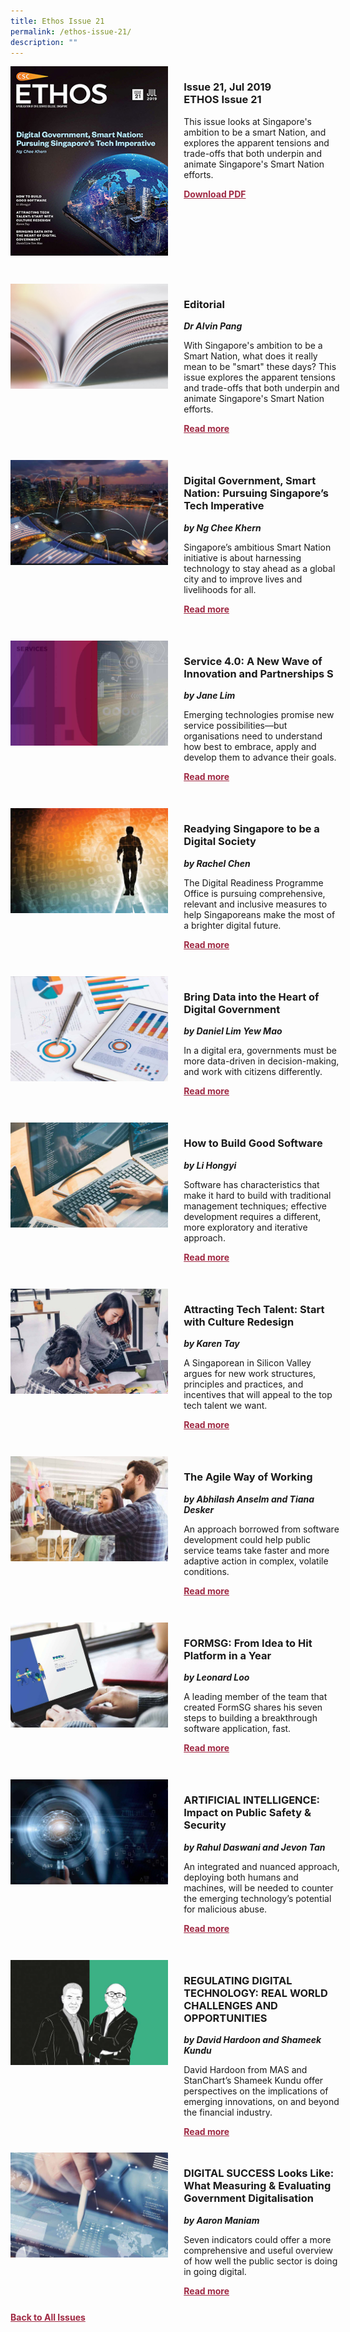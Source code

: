 ```yaml
---
title: Ethos Issue 21
permalink: /ethos-issue-21/
description: ""
---
```

<style>

.back a
{
	color: #9f2943;
	font-weight: bold;
	}
	


.text
{
	width: 50%;
}	
	
.img1 img
{
margin-top:25px;	
}	
	
.img img
{
margin-top:15px;	
}		
	
.button1 a
{
	color: #9f2943;
	font-weight:bold;
}
	

.grid-container {
	display: grid;
	grid-template-columns: 50% 50%;
	grid-column-gap: 5%;
	margin-bottom: 5%;
	}	
	
@media only screen and (max-width: 600px) {
	.grid-container {
		display: block;
	}
}	
</style>
<div class="grid-container">
        <div><img src="/images/Ethos_Thumbnails_Cover/ethosissue21.jpg"></div>
        <div><h3><span class="cat">Issue 21, Jul 2019</span>
            <br>ETHOS Issue 21</h3>	
            <p>This issue looks at Singapore's ambition to be a smart Nation, and explores the apparent tensions and trade-offs that both underpin and animate Singapore's Smart Nation efforts.</p>
            
            
   <div class="button1"><a target="_blank" href="https://file.go.gov.sg/ethos-issue-21.pdf">Download PDF</a></div>
	</div>
   </div>
    
 <br>
 
<div class="grid-container">
	<div><img src="/images/Landing_Banner_Images/tile_editorial.jpg"></div>
	<div>
		<h3>Editorial</h3>
		<b><i>Dr Alvin Pang</i></b>
		<p>With Singapore's ambition to be a Smart Nation, what does it really mean to be "smart" these days? This issue explores the apparent tensions and trade-offs that both underpin and animate Singapore's Smart Nation efforts.</p>
	
<div class="button1"><a href="/ethos-issue-21/editorial">Read more</a></div>
</div>
</div> 

 <br>	
<div class="grid-container">
	<div><img src="/images/Cropped_images/Ethos_Issue_21/21_Teaser_Digital_Govt_Smart_Nation.jpg"></div>
	<div>
		<h3>Digital Government, Smart Nation: Pursuing Singapore’s Tech Imperative</h3>
		<b><i>by Ng Chee Khern</i></b>
		<p>Singapore’s ambitious Smart Nation initiative is about harnessing technology to stay ahead as a global city and to improve lives and livelihoods for all.</p>
		<div class="button1"><a href="/ethos-issue-21/digital-government-smart-nation-pursuing-singapore-tech-imperative/">Read more</a></div>
	</div>
</div>
<br>

<div class="grid-container">
	<div><img src="/images/Cropped_images/Ethos_Issue_21/21_Teaser_New_Wave_Innovation.jpg"></div>
	<div>
		<h3>Service 4.0: A New Wave of Innovation and Partnerships S</h3>
		<b><i>by Jane Lim</i></b>
		<p>Emerging technologies promise new service possibilities—but organisations need to understand how best to embrace, apply and develop them to advance their goals.</p>
		<div class="button1"><a href="/ethos-issue-21/services-4-point-0-a-new-wave-of-innovation-and-partnerships/">Read more</a></div>
	</div>
</div>
<br>



<div class="grid-container">
	<div><img src="/images/Cropped_images/Ethos_Issue_21/21_Teaser_Readying_Singapore_Digital_Society.jpg"></div>
	<div>
		<h3>Readying Singapore to be a Digital Society</h3>
		<b><i>by Rachel Chen</i></b>
		<p>The Digital Readiness Programme Office is pursuing comprehensive, relevant and inclusive measures to help Singaporeans make the most of a brighter digital future.</p>
		<div class="button1"><a href="/ethos-issue-21/readying-singapore-to-be-a-digital-society/">Read more</a></div>
	</div>
</div>
<br>
<div class="grid-container">
	<div><img src="/images/Cropped_images/Ethos_Issue_21/21_Teaser_Bringing_Data_Into_Heart_of_Digital_Society.jpg"></div>
	<div>
		<h3>Bring Data into the Heart of Digital Government</h3>
		<b><i>by Daniel Lim Yew Mao</i></b>
		<p>In a digital era, governments must be more data-driven in decision-making, and work with citizens differently.</p>
		<div class="button1"><a href="/ethos-issue-21/bring-data-in-the-heart-of-digital-government/">Read more</a></div>
	</div>
</div>
<br>
<div class="grid-container">
	<div><img src="/images/Cropped_images/Ethos_Issue_21/21_Teaser_How_To_Build_Good_Software.jpg"></div>
	<div>
		<h3>How to Build Good Software</h3>
		<b><i>by Li Hongyi</i></b>
		<p>Software has characteristics that make it hard to build with traditional management techniques; effective development requires a different, more exploratory and iterative approach.</p>
		<div class="button1"><a href="/ethos-issue-21/how-to-build-good-software/">Read more</a></div>
	</div>
</div>
<br>
<div class="grid-container">
	<div><img src="/images/Cropped_images/Ethos_Issue_21/21_Teaser_Attracting_Tech_Talent.jpg"></div>
	<div>
		<h3>Attracting Tech Talent: Start with Culture Redesign</h3>
		<b><i>by Karen Tay</i></b>
		<p>A Singaporean in Silicon Valley argues for new work structures, principles and practices, and incentives that will appeal to the top tech talent we want.</p>
		<div class="button1"><a href="/ethos-issue-21/attracting-tech-talent-start-with-culture-redesign/">Read more</a></div>
	</div>
</div>
<br>
<div class="grid-container">
	<div><img src="/images/Cropped_images/Ethos_Issue_21/21_Teaser_Agile_Way_of_Working.jpg"></div>
	<div>
		<h3>The Agile Way of Working</h3>
		<b><i>by Abhilash Anselm and Tiana Desker</i></b>
		<p>An approach borrowed from software development could help public service teams take faster and more adaptive action in complex, volatile conditions.</p>
		<div class="button1"><a href="/ethos-issue-21/the-agile-way-of-working/">Read more</a></div>
	</div>
</div>
<br>
<div class="grid-container">
	<div><img src="/images/Cropped_images/Ethos_Issue_21/21_Teaser_FormSG_Idea_to_Hit_Platform_in_a_Year.jpg"></div>
	<div>
		<h3>FORMSG: From Idea to Hit Platform in a Year</h3>
		<b><i>by Leonard Loo</i></b>
		<p>A leading member of the team that created FormSG shares his seven steps to building a breakthrough software application, fast.</p>
		<div class="button1"><a href="/ethos-issue-21/formsg-from-idea-to-hit-platform-in-a-year/">Read more</a></div>
	</div>
</div>
<br>
<div class="grid-container">
	<div><img src="/images/Cropped_images/Ethos_Issue_21/21_Teaser_Artificial_Intelligence_ImpactOnPublic.jpg"></div>
	<div>
		<h3>ARTIFICIAL INTELLIGENCE: Impact on Public Safety &amp; Security</h3>
		<b><i>by Rahul Daswani and Jevon Tan</i></b>
		<p>An integrated and nuanced approach, deploying both humans and machines, will be needed to counter the emerging technology’s potential for malicious abuse.</p>
		<div class="button1"><a href="/ethos-issue-21/artificial-intelligence-impact-on-public-safety-and-security/">Read more</a></div>
	</div>
</div>
<br>
<div class="grid-container">
	<div><img src="/images/Cropped_images/Ethos_Issue_21/21_Teaser_Regulating_Digital_Technology.jpg"></div>
	<div>
		<h3>REGULATING DIGITAL TECHNOLOGY: REAL WORLD CHALLENGES AND OPPORTUNITIES</h3>
		<b><i>by David Hardoon and Shameek Kundu</i></b>
		<p>David Hardoon from MAS and StanChart’s Shameek Kundu offer perspectives on the implications of emerging innovations, on and beyond the financial industry.</p>
		<div class="button1"><a href="/ethos-issue-21/regulating-digital-technology-real-world-challenges-and-opportunities/">Read more</a></div>
	</div>
</div>

<div class="grid-container">
	<div><img src="/images/Cropped_images/Ethos_Issue_21/21_Teaser_What_Digital_Success_Looks_Like.jpg"></div>
	<div>
		<h3>DIGITAL SUCCESS Looks Like: What Measuring &amp; Evaluating Government Digitalisation </h3>
		<b><i>by Aaron Maniam</i></b>
		<p>Seven indicators could offer a more comprehensive and useful overview of how well the public sector is doing in going digital.</p>
		<div class="button1"><a href="/ethos-issue-21/what-digital-success-looks-like-measuring-evaluating-government-digitalisation/">Read more</a></div>
	</div>
</div>

<div class="back">
<a href="/all-issues/">Back to All Issues</a>
</div>
